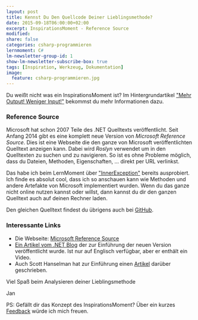 ```yaml
---
layout: post
title: Kennst Du Den Quellcode Deiner Lieblingsmethode?
date: 2015-09-18T06:00:00+02:00
excerpt: InspirationsMoment - Reference Source
modified:
share: false
categories: csharp-programmieren
lernmoment: C#
lm-newsletter-group-id: 1
show-lm-newsletter-subscribe-box: true
tags: [Inspiration, Werkzeug, Dokumentation]
image:
  feature: csharp-programmieren.jpg
---
```


Du weißt nicht was ein InspirationsMoment ist? Im Hintergrundartikel ["Mehr Output! Weniger Input!"](/hintergrund/mehr-output-weniger-input/) bekommst du mehr Informationen dazu.

### Reference Source

Microsoft hat schon 2007 Teile des .NET Quelltexts veröffentlicht. Seit Anfang 2014 gibt es eine komplett neue Version von *Microsoft Reference Source*. Dies ist eine Webseite die den ganze von Microsoft veröffentlichten Quelltext anzeigen kann. Dabei wird *Roslyn* verwendet um in den Quelltexten zu suchen und zu navigieren. So ist es ohne Probleme möglich, dass du Dateien, Methoden, Eigenschaften, ... direkt per URL verlinkst.

Das habe ich beim LernMoment über ["InnerException"](/csharp-programmieren/was-magst-du-in-dein-wrap-exceptions/) bereits ausprobiert. Ich finde es absolut cool, dass ich so anschauen kann wie Methoden und andere Artefakte von Microsoft implementiert wurden. Wenn du das ganze nicht online nutzen kannst oder willst, dann kannst du dir den ganzen Quelltext auch auf deinen Rechner laden.

Den gleichen Quelltext findest du übrigens auch bei [GitHub](https://github.com/Microsoft/referencesource).

### Interessante Links 

-	Die Webseite: [Microsoft Reference Source](http://referencesource.microsoft.com)
-	[Ein Artikel vom .NET Blog](http://blogs.msdn.com/b/dotnet/archive/2014/02/24/a-new-look-for-net-reference-source.aspx) der zur Einführung der neuen Version veröffentlicht wurde. Ist nur auf Englisch verfügbar, aber er enthält ein Video.
-	Auch Scott Hanselman hat zur Einführung einen [Artikel](http://www.hanselman.com/blog/AnnouncingTheNewRoslynpoweredNETFrameworkReferenceSource.aspx) darüber geschrieben.

Viel Spaß beim Analysieren deiner Lieblingsmethode

Jan


PS: Gefällt dir das Konzept des InspirationsMoment? Über ein kurzes [Feedback](mailto:jan@lernmoment.de) würde ich mich freuen.
